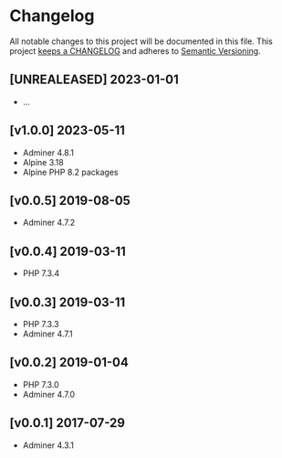 # Changelog

All notable changes to this project will be documented in this file. This project
[keeps a CHANGELOG](http://keepachangelog.com/) and adheres to
[Semantic Versioning](http://semver.org/).

## [UNREALEASED] 2023-01-01

* ...

## [v1.0.0] 2023-05-11

* Adminer 4.8.1
* Alpine 3.18
* Alpine PHP 8.2 packages

## [v0.0.5] 2019-08-05

* Adminer 4.7.2

## [v0.0.4] 2019-03-11

* PHP 7.3.4

## [v0.0.3] 2019-03-11

* PHP 7.3.3
* Adminer 4.7.1

## [v0.0.2] 2019-01-04

* PHP 7.3.0
* Adminer 4.7.0

## [v0.0.1] 2017-07-29

* Adminer 4.3.1
